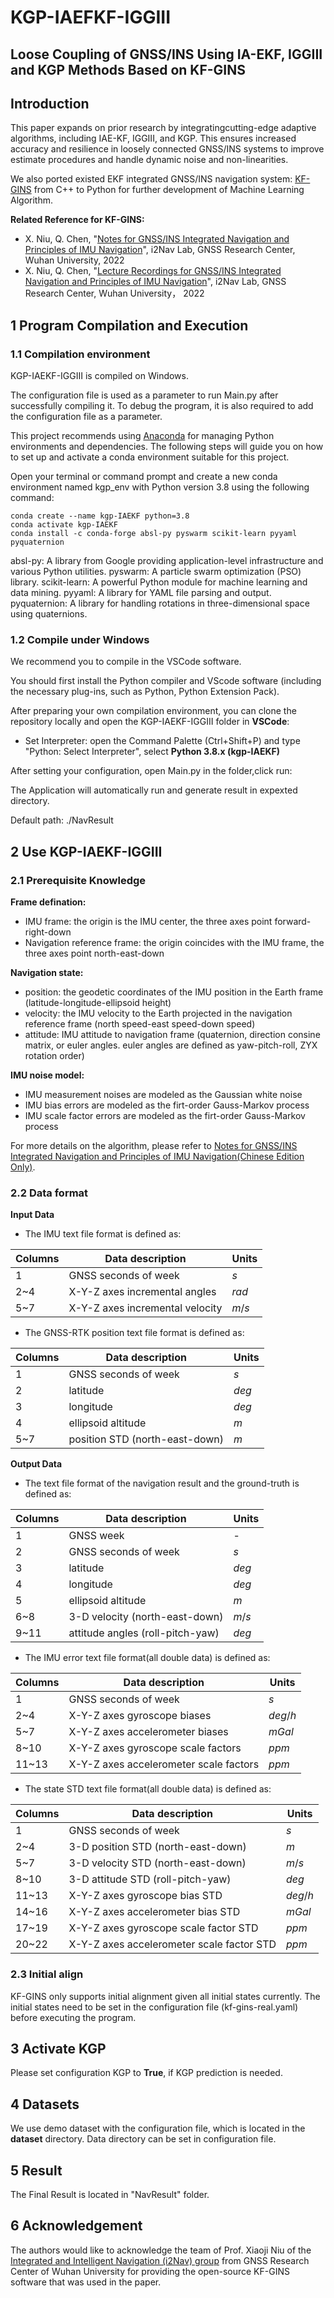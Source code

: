 # KGP-IAEFKF-IGGIII

## Loose Coupling of GNSS/INS Using IA-EKF, IGGIII and KGP Methods Based on KF-GINS 

## Introduction

This paper expands on prior research by integratingcutting-edge adaptive algorithms, including IAE-KF, IGGIII, and KGP. This ensures increased accuracy and resilience in loosely connected GNSS/INS systems to improve estimate procedures and handle dynamic noise and non-linearities.

We also ported existed EKF integrated GNSS/INS navigation system: [KF-GINS](https://github.com/i2Nav-WHU/KF-GINS/) from C++ to Python for further development of Machine Learning Algorithm.

**Related Reference for KF-GINS:**

- X. Niu, Q. Chen, "[Notes for GNSS/INS Integrated Navigation and Principles of IMU Navigation](http://www.i2nav.com/index/newListDetail_zw.do?newskind_id=13a8654e060c40c69e5f3d4c13069078&newsinfo_id=40f3c65b158742c099ba3b600c983aa1)", i2Nav Lab, GNSS Research Center, Wuhan University, 2022
- X. Niu, Q. Chen, "[Lecture Recordings for GNSS/INS Integrated Navigation and Principles of IMU Navigation](https://www.bilibili.com/video/BV1na411Z7rQ?spm_id_from=333.999.0.0&vd_source=a417ebe0768fc96919fe8e34c55ed591)", i2Nav Lab, GNSS Research Center, Wuhan University， 2022

## 1 Program Compilation and Execution

### 1.1 Compilation environment

KGP-IAEKF-IGGIII is compiled on Windows.

The configuration file is used as a parameter to run Main.py after successfully compiling it. To debug the program, it is also required to add the configuration file as a parameter.

This project recommends using [Anaconda](https://www.anaconda.com/) for managing Python environments and dependencies. The following steps will guide you on how to set up and activate a conda environment suitable for this project.

Open your terminal or command prompt and create a new conda environment named kgp_env with Python version 3.8 using the following command:
```shell
conda create --name kgp-IAEKF python=3.8
conda activate kgp-IAEKF
conda install -c conda-forge absl-py pyswarm scikit-learn pyyaml pyquaternion
```
absl-py: A library from Google providing application-level infrastructure and various Python utilities.
pyswarm: A particle swarm optimization (PSO) library.
scikit-learn: A powerful Python module for machine learning and data mining.
pyyaml: A library for YAML file parsing and output.
pyquaternion: A library for handling rotations in three-dimensional space using quaternions.

### 1.2 Compile under Windows

We recommend you to compile in the VSCode software.

You should first install the Python compiler and VScode software (including the necessary plug-ins, such as Python, Python Extension Pack).

After preparing your own compilation environment, you can clone the repository locally and open the KGP-IAEKF-IGGIII folder in **VSCode**:

- Set Interpreter: open the Command Palette (Ctrl+Shift+P) and type "Python: Select Interpreter", select **Python 3.8.x (kgp-IAEKF)**

After setting your configuration, open Main.py in the folder,click run:

The Application will automatically run and generate result in expexted directory. 

Default path: ./NavResult

## 2 Use KGP-IAEKF-IGGIII

### 2.1 Prerequisite Knowledge

**Frame defination:**
- IMU frame: the origin is the IMU center, the three axes point forward-right-down
- Navigation reference frame: the origin coincides with the IMU frame, the three axes point north-east-down

**Navigation state:**
- position: the geodetic coordinates of the IMU position in the Earth frame (latitude-longitude-ellipsoid height)
- velocity: the IMU velocity to the Earth projected in the navigation reference frame (north speed-east speed-down speed)
- attitude: IMU attitude to navigation frame (quaternion, direction consine matrix, or euler angles. euler angles are defined as yaw-pitch-roll, ZYX rotation order)

**IMU noise model:**
- IMU measurement noises are modeled as the Gaussian white noise
- IMU bias errors are modeled as the firt-order Gauss-Markov process
- IMU scale factor errors are modeled as the firt-order Gauss-Markov process

For more details on the algorithm, please refer to [Notes for GNSS/INS Integrated Navigation and Principles of IMU Navigation(Chinese Edition Only)](http://www.i2nav.com/index/newListDetail_zw.do?newskind_id=13a8654e060c40c69e5f3d4c13069078&newsinfo_id=40f3c65b158742c099ba3b600c983aa1).

### 2.2 Data format

**Input Data**

- The IMU text file format is defined as:

| Columns | Data description         | Units |
| ------- | ------------------------ | ----- |
| 1       | GNSS seconds of week     | $s$   |
| 2~4     | X-Y-Z axes incremental angles    | $rad$ |
| 5~7     | X-Y-Z axes incremental velocity | $m/s$ |

- The GNSS-RTK position text file format is defined as:

| Columns | Data description               | Units |
| ------- | ------------------------------ | ----- |
| 1       | GNSS seconds of  week          | $s$   |
| 2       | latitude                       | $deg$ |
| 3       | longitude                      | $deg$ |
| 4       | ellipsoid altitude             | $m$   |
| 5~7     | position STD (north-east-down) | $m$   |

**Output Data**

- The text file format of the navigation result and the ground-truth is defined as:

| Columns | Data description                | Units |
| ------- | ------------------------------- | ----- |
| 1       | GNSS week                       | -     |
| 2       | GNSS seconds of week            | $s$   |
| 3       | latitude                        | $deg$ |
| 4       | longitude                       | $deg$ |
| 5       | ellipsoid altitude              | $m$   |
| 6~8     | 3-D velocity (north-east-down)  | $m/s$ |
| 9~11    | attitude angles (roll-pitch-yaw) | $deg$ |

- The IMU error text file format(all double data) is defined as:

| Columns | Data description                        | Units   |
| ------- |-----------------------------------------| ------- |
| 1       | GNSS seconds of week                    | $s$     |
| 2~4     | X-Y-Z axes gyroscope biases             | $deg/h$ |
| 5~7     | X-Y-Z axes accelerometer biases         | $mGal$  |
| 8~10    | X-Y-Z axes gyroscope scale factors      | $ppm$   |
| 11~13   | X-Y-Z axes accelerometer scale factors  | $ppm$   |f

- The state STD text file format(all double data) is defined as:

| Columns | Data description                          | Units  |
| ------- |-------------------------------------------|--------|
| 1       | GNSS seconds of week                      | $s$    |
| 2~4     | 3-D position STD (north-east-down)        | $m$    |
| 5~7     | 3-D velocity STD (north-east-down)        | $m/s$  |
| 8~10    | 3-D attitude STD (roll-pitch-yaw)         | $deg$  |
| 11~13   | X-Y-Z axes gyroscope bias STD             | $deg/h$ |
| 14~16   | X-Y-Z axes accelerometer bias STD         | $mGal$ |
| 17~19   | X-Y-Z axes gyroscope scale factor STD     | $ppm$  |
| 20~22   | X-Y-Z axes accelerometer scale factor STD | $ppm$  |

### 2.3 Initial align

KF-GINS only supports initial alignment given all initial states currently. The initial states need to be set in the configuration file (kf-gins-real.yaml) before executing the program.

## 3 Activate KGP

Please set configuration KGP to **True**, if KGP prediction is needed.

## 4 Datasets

We use demo dataset with the configuration file, which is located in the **dataset** directory. Data directory can be set in configuration file.

## 5 Result

The Final Result is located in "NavResult" folder.

## 6 Acknowledgement

The authors would like to acknowledge the team of Prof. Xiaoji Niu of the [Integrated and Intelligent Navigation (i2Nav) group](https://github.com/i2Nav-WHU/KF-GINS/) from GNSS Research Center of Wuhan University for providing the open-source KF-GINS software that was used in the paper.
